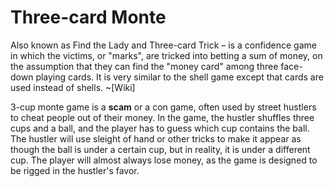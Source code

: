 # Three-card Monte 

Also known as Find the Lady and Three-card Trick – is a confidence game in which the victims, or "marks", are tricked into betting a sum of money, on the assumption that they can find the "money card" among three face-down playing cards. It is very similar to the shell game except that cards are used instead of shells. ~[Wiki]

3-cup monte game is a **scam** or a con game, often used by street hustlers to cheat people out of their money. In the game, the hustler shuffles three cups and a ball, and the player has to guess which cup contains the ball. The hustler will use sleight of hand or other tricks to make it appear as though the ball is under a certain cup, but in reality, it is under a different cup. The player will almost always lose money, as the game is designed to be rigged in the hustler's favor.